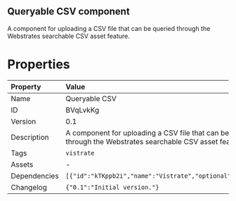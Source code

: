 <h2>Queryable CSV component</h2><p>A component for uploading a CSV file that can be queried through the Webstrates searchable CSV asset feature.</p>

# Properties

| Property | Value |
| :--- | :--- |
| Name | Queryable CSV |
| ID | BVqLvkKg |
| Version | 0.1 |
| Description | A component for uploading a CSV file that can be queried through the Webstrates searchable CSV asset feature. |
| Tags | `vistrate` |
| Assets | - |
| Dependencies | `[{"id":"kTKppb2i","name":"Vistrate","optional":false}]` |
| Changelog | `{"0.1":"Initial version."}` |